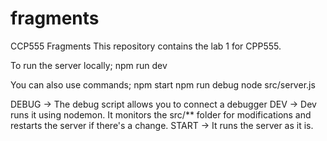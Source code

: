 # fragments
CCP555 Fragments
This repository contains the lab 1 for CPP555. 


To run the server locally;
npm run dev

You can also use commands;
npm start 
npm run debug
node src/server.js

DEBUG -> The debug script allows you to connect a debugger
DEV   -> Dev runs it using nodemon. It monitors the src/** folder for modifications and restarts the server if there's a change. 
START -> It runs the server as it is. 
